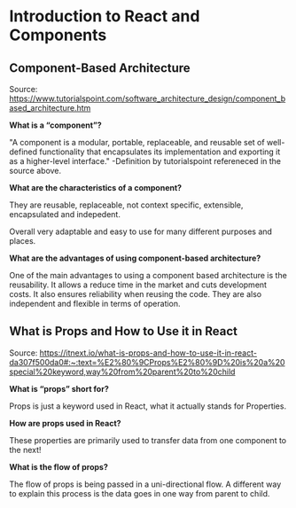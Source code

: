 # Introduction to React and Components

## **Component-Based Architecture**

Source: https://www.tutorialspoint.com/software_architecture_design/component_based_architecture.htm

**What is a “component”?**

"A component is a modular, portable, replaceable, and reusable set of well-defined functionality that encapsulates its implementation and exporting it as a higher-level interface." -Definition by tutorialspoint refereneced in the source above.


**What are the characteristics of a component?**

They are reusable, replaceable, not context specific, extensible, encapsulated and indepedent.

Overall very adaptable and easy to use for many different purposes and places.


**What are the advantages of using component-based architecture?**

One of the main advantages to using a component based architecture is the reusability. It allows a reduce time in the market and cuts development costs. It also ensures reliability when reusing the code. They are also independent and flexible in terms of operation.

## **What is Props and How to Use it in React**

Source: https://itnext.io/what-is-props-and-how-to-use-it-in-react-da307f500da0#:~:text=%E2%80%9CProps%E2%80%9D%20is%20a%20special%20keyword,way%20from%20parent%20to%20child


**What is “props” short for?**

Props is just a keyword used in React, what it actually stands for Properties.


**How are props used in React?**

These properties are primarily used to transfer data from one component to the next!

**What is the flow of props?**

The flow of props is being passed in a uni-directional flow. A different way to explain this process is the data goes in one way from parent to child. 